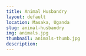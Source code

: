 ```yaml
---
title: Animal Husbandry
layout: default
location: Masaka, Uganda
slug: animal-husbandry
img: animals.jpg
thumbnail: animals-thumb.jpg
description:
---
```


